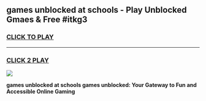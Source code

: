 
## games unblocked at schools - Play Unblocked Gmaes & Free #itkg3
<h3>
<a href="https://news.freeplayer.one?title=games_unblocked_at_schools&ref=03M">CLICK TO PLAY</a></h3>
<hr>

<h3>
<a href="https://news.freeplayer.one?title=games_unblocked_at_schools&ref=03M">CLICK 2 PLAY</a>
  
</h3>

<a href="https://news.freeplayer.one?title=games_unblocked_at_schools&ref=03M"><img src="https://clearcache.store/games.png"></a>


**games unblocked at schools games unblocked: Your Gateway to Fun and Accessible Online Gaming**
